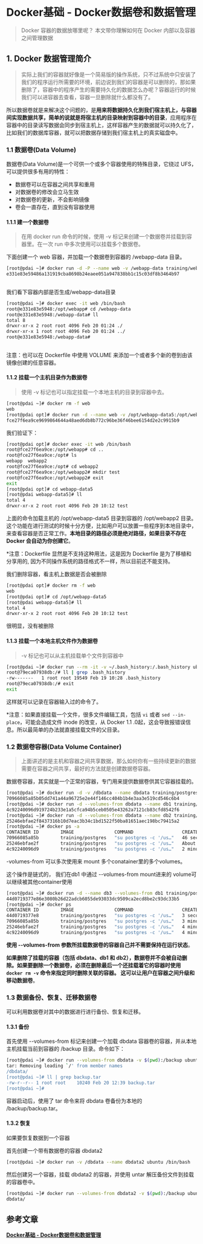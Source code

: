 # Docker基础 - Docker数据卷和数据管理

>Docker 容器的数据放哪里呢？ 本文带你理解如何在 Docker 内部以及容器之间管理数据

## 1. Docker 数据管理简介

> 实际上我们的容器就好像是一个简易版的操作系统，只不过系统中只安装了我们的程序运行所需要的环境，前边说到我们的容器是可以删除的，那如果删除了，容器中的程序产生的需要持久化的数据怎么办呢？容器运行的时候我们可以进容器去查看，容器一旦删除就什么都没有了。

所以数据卷就是来解决这个问题的，是**用来将数据持久化到我们宿主机上，与容器间实现数据共享，简单的说就是将宿主机的目录映射到容器中的目录**，应用程序在容器中的目录读写数据会同步到宿主机上，这样容器产生的数据就可以持久化了，比如我们的数据库容器，就可以把数据存储到我们宿主机上的真实磁盘中。



### 1.1 数据卷(Data Volume)

数据卷(Data Volume)是一个可供一个或多个容器使用的特殊目录，它绕过 UFS，可以提供很多有用的特性：

- 数据卷可以在容器之间共享和重用
- 对数据卷的修改会立马生效
- 对数据卷的更新，不会影响镜像
- 卷会一直存在，直到没有容器使用

#### 1.1.1 建一个数据卷

> 在用 docker run 命令的时候，使用 -v 标记来创建一个数据卷并挂载到容器里。在一次 run 中多次使用可以挂载多个数据卷。

下面创建一个 web 容器，并加载一个数据卷到容器的 /webapp-data 目录。

```bash
[root@pdai ~]# docker run -d -P --name web -v /webapp-data training/webapp python app.py
e331e83e59486a131919cba8698b24eaee051a947838bb1c15c03df8b3464b97
    
```

我们看下容器内部是否生成/webapp-data目录

```bash
[root@pdai ~]# docker exec -it web /bin/bash
root@e331e83e5948:/opt/webapp# cd /webapp-data
root@e331e83e5948:/webapp-data# ll
total 8
drwxr-xr-x 2 root root 4096 Feb 20 01:24 ./
drwxr-xr-x 1 root root 4096 Feb 20 01:24 ../
root@e331e83e5948:/webapp-data#
    
```

注意：也可以在 Dockerfile 中使用 VOLUME 来添加一个或者多个新的卷到由该镜像创建的任意容器。

#### 1.1.2 挂载一个主机目录作为数据卷

> 使用 -v 标记也可以指定挂载一个本地主机的目录到容器中去。

```bash
[root@pdai ~]# docker rm -f web
web
[root@pdai opt]# docker run -d --name web -v /opt/webapp-data5:/opt/webapp2 training/webapp
fce27f6ea9ce9699864644a48aed6db8b772c96be36f46bee6154d2e2c9915b9
```

我们验证下：

```bash
[root@pdai opt]# docker exec -it web /bin/bash
root@fce27f6ea9ce:/opt/webapp# cd ..
root@fce27f6ea9ce:/opt# ls
webapp  webapp2
root@fce27f6ea9ce:/opt# cd webapp2
root@fce27f6ea9ce:/opt/webapp2# mkdir test
root@fce27f6ea9ce:/opt/webapp2# exit
exit
[root@pdai opt]# cd webapp-data5
[root@pdai webapp-data5]# ll
total 4
drwxr-xr-x 2 root root 4096 Feb 20 10:12 test

```

上面的命令加载主机的 /opt/webapp-data5 目录到容器的 /opt/webapp2 目录。这个功能在进行测试的时候十分方便，比如用户可以放置一些程序到本地目录中，来查看容器是否正常工作。**本地目录的路径必须是绝对路径，如果目录不存在 Docker 会自动为你创建它**。

*注意：Dockerfile 显然是不支持这种用法，这是因为 Dockerfile 是为了移植和分享用的, 因为不同操作系统的路径格式不一样，所以目前还不能支持。

我们删除容器，看主机上数据是否会被删除

```bash
[root@pdai opt]# docker rm -f web
web
[root@pdai opt]# cd /opt/webapp-data5
[root@pdai webapp-data5]# ll
total 4
drwxr-xr-x 2 root root 4096 Feb 20 10:12 test

```

很明显，没有被删除

#### 1.1.3 挂载一个本地主机文件作为数据卷

> -v 标记也可以从主机挂载单个文件到容器中

```bash
[root@pdai ~]# docker run --rm -it -v ~/.bash_history:/.bash_history ubuntu /bin/bash
root@79eca07938db:/# ll | grep .bash_history
-rw-------   1 root root 19549 Feb 19 10:28 .bash_history
root@79eca07938db:/# exit
exit

```

这样就可以记录在容器输入过的命令了。

*注意：如果直接挂载一个文件，很多文件编辑工具，包括 `vi` 或者 `sed --in-place`，可能会造成文件 inode 的改变，从 Docker 1.1 .0起，这会导致报错误信息。所以最简单的办法就直接挂载文件的父目录。

### 1.2 数据卷容器(Data Volume Container)

> 上面讲述的是主机和容器之间共享数据，那么如何你有一些持续更新的数据需要在容器之间共享，最好的方法就是创建数据卷容器。

数据卷容器，其实就是一个正常的容器，专门用来提供数据卷供其它容器挂载的。

```bash
[root@pdai ~]# docker run -d -v /dbdata --name dbdata training/postgres
70966085a85b05dd741a44a96725e2e44f146cc404b1b4e3aa3e519cd546c6b4
[root@pdai ~]# docker run -d --volumes-from dbdata --name db1 training/postgres
4c92240096d919724b233e1a5cfca94b5ceb0505e43262a7121cb83cfd8542f6
[root@pdai ~]# docker run -d --volumes-from dbdata --name db2 training/postgres
25246ebfae2f8437316b10d7eac3b34c1bd1522f50ba81651aec198bc79415a2
[root@pdai ~]# docker ps -a
CONTAINER ID        IMAGE               COMMAND                  CREATED              STATUS              PORTS               NAMES
70966085a85b        training/postgres   "su postgres -c '/us…"   46 seconds ago       Up 45 seconds       5432/tcp            dbdata
25246ebfae2f        training/postgres   "su postgres -c '/us…"   About a minute ago   Up About a minute   5432/tcp            db2
4c92240096d9        training/postgres   "su postgres -c '/us…"   2 minutes ago        Up 2 minutes        5432/tcp            db1

```

-volumes-from 可以多次使用来 mount 多个conatainer里的多个volumes。

这个操作是链式的， 我们在db1 中通过 --volumes-from mount进来的 volume可以继续被其他container使用

```bash
[root@pdai ~]# docker run -d --name db3 --volumes-from db1 training/postgres
44d0719377e86e3080b26d22adcb6055de93033dc9509ca2ecd8be2c93dc33b5
[root@pdai ~]# docker ps
CONTAINER ID        IMAGE               COMMAND                  CREATED             STATUS              PORTS               NAMES
44d0719377e8        training/postgres   "su postgres -c '/us…"   3 seconds ago       Up 2 seconds        5432/tcp            db3
70966085a85b        training/postgres   "su postgres -c '/us…"   3 minutes ago       Up 3 minutes        5432/tcp            dbdata
25246ebfae2f        training/postgres   "su postgres -c '/us…"   4 minutes ago       Up 4 minutes        5432/tcp            db2
4c92240096d9        training/postgres   "su postgres -c '/us…"   4 minutes ago       Up 4 minutes        5432/tcp            db1

```

**使用 --volumes-from 参数所挂载数据卷的容器自己并不需要保持在运行状态**。

**如果删除了挂载的容器（包括 dbdata、db1 和 db2），数据卷并不会被自动删除。如果要删除一个数据卷，必须在删除最后一个还挂载着它的容器时使用 `docker rm -v` 命令来指定同时删除关联的容器。 这可以让用户在容器之间升级和移动数据卷**。

### 1.3 数据备份、恢复、迁移数据卷

可以利用数据卷对其中的数据进行进行备份、恢复和迁移。

#### 1.3.1 备份

首先使用 --volumes-from 标记来创建一个加载 dbdata 容器卷的容器，并从本地主机挂载当前到容器的 /backup 目录。命令如下：

```bash
[root@pdai ~]# docker run --volumes-from dbdata -v $(pwd):/backup ubuntu tar cvf /backup/backup.tar /dbdata
tar: Removing leading `/' from member names
/dbdata/
[root@pdai ~]# ll | grep backup.tar
-rw-r--r-- 1 root root    10240 Feb 20 12:39 backup.tar
[root@pdai ~]#

```

容器启动后，使用了 tar 命令来将 dbdata 卷备份为本地的 /backup/backup.tar。

#### 1.3.2 恢复

如果要恢复数据到一个容器

首先创建一个带有数据卷的容器 dbdata2

```bash
[root@pdai ~]# docker run -v /dbdata --name dbdata2 ubuntu /bin/bash

```

然后创建另一个容器，挂载 dbdata2 的容器，并使用 untar 解压备份文件到挂载的容器卷中。

```bash
[root@pdai ~]# docker run --volumes-from dbdata2 -v $(pwd):/backup ubuntu tar xvf /backup/backup.tar
dbdata/
```

## 参考文章

[**Docker基础 - Docker数据卷和数据管理**](https://pdai.tech/md/devops/docker/docker-06-data.html)